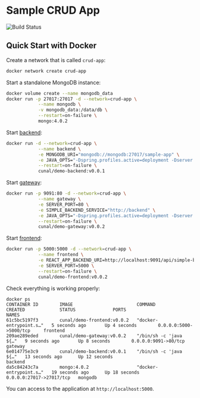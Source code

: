 # Sample CRUD App

![Build Status](https://github.com/CemalUnal/sample-crud-app/workflows/Docker/badge.svg?branch=master)

## Quick Start with Docker

Create a network that is called `crud-app`:
```bash
docker network create crud-app
```

Start a standalone MongoDB instance:
```bash
docker volume create --name mongodb_data
docker run -p 27017:27017 -d --network=crud-app \
            --name mongodb \
            -v mongodb_data:/data/db \
            --restart=on-failure \
            mongo:4.0.2
```

Start [backend](./backend):
```bash
docker run -d --network=crud-app \
            --name backend \
            -e MONGODB_URI="mongodb://mongodb:27017/sample-app" \
            -e JAVA_OPTS="-Dspring.profiles.active=deployment -Dserver.port=80 -Xms125m -Xmx250m" \
            --restart=on-failure \
            cunal/demo-backend:v0.0.1
```

Start [gateway](./gateway):
```bash
docker run -p 9091:80 -d --network=crud-app \
            --name gateway \
            -e SERVER_PORT=80 \
            -e SIMPLE_BACKEND_SERVICE="http://backend" \
            -e JAVA_OPTS="-Dspring.profiles.active=deployment -Dserver.port=80 -Xms125m -Xmx250m" \
            --restart=on-failure \
            cunal/demo-gateway:v0.0.2
```

Start [frontend](./frontend):

```bash
docker run -p 5000:5000 -d --network=crud-app \
            --name frontend \
            -e REACT_APP_BACKEND_URI=http://localhost:9091/api/simple-backend \
            -e SERVER_PORT=5000 \
            --restart=on-failure \
            cunal/demo-frontend:v0.0.2
```

Check everything is working properly:

```
docker ps
CONTAINER ID        IMAGE                        COMMAND                  CREATED             STATUS              PORTS                      NAMES
61c5bc5197f3        cunal/demo-frontend:v0.0.2   "docker-entrypoint.s…"   5 seconds ago       Up 4 seconds        0.0.0.0:5000->5000/tcp     frontend
209ae289eded        cunal/demo-gateway:v0.0.2    "/bin/sh -c 'java ${…"   9 seconds ago       Up 8 seconds        0.0.0.0:9091->80/tcp       gateway
6e014775e3c9        cunal/demo-backend:v0.0.1    "/bin/sh -c 'java ${…"   13 seconds ago      Up 12 seconds                                  backend
da5c84243c7a        mongo:4.0.2                  "docker-entrypoint.s…"   19 seconds ago      Up 18 seconds       0.0.0.0:27017->27017/tcp   mongodb
```

You can access to the application at `http://localhost:5000`.
